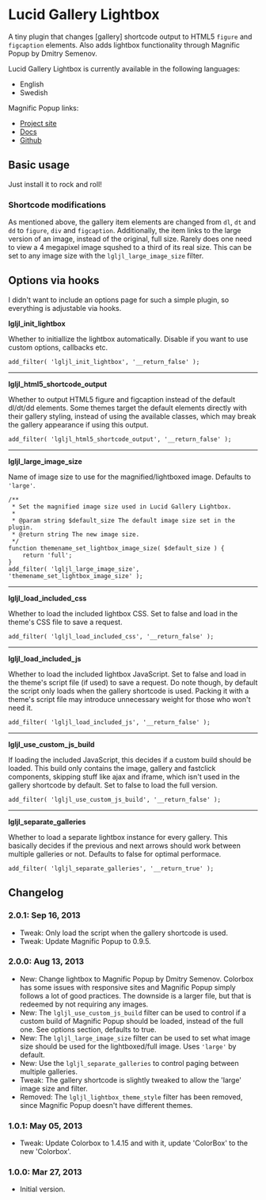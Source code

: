 # Lucid Gallery Lightbox

A tiny plugin that changes [gallery] shortcode output to HTML5 `figure` and `figcaption` elements. Also adds lightbox functionality through Magnific Popup by Dmitry Semenov.

Lucid Gallery Lightbox is currently available in the following languages:

* English
* Swedish

Magnific Popup links:

* [Project site](http://dimsemenov.com/plugins/magnific-popup/)
* [Docs](http://dimsemenov.com/plugins/magnific-popup/documentation.html)
* [Github](https://github.com/dimsemenov/Magnific-Popup)

## Basic usage

Just install it to rock and roll!

### Shortcode modifications

As mentioned above, the gallery item elements are changed from `dl`, `dt` and `dd` to `figure`, `div` and `figcaption`. Additionally, the item links to the large version of an image, instead of the original, full size. Rarely does one need to view a 4 megapixel image squshed to a third of its real size. This can be set to any image size with the `lgljl_large_image_size` filter.

## Options via hooks

I didn't want to include an options page for such a simple plugin, so everything is adjustable via hooks.

**lgljl\_init\_lightbox**

Whether to initiallize the lightbox automatically. Disable if you want to use custom options, callbacks etc.

	add_filter( 'lgljl_init_lightbox', '__return_false' );

-----

**lgljl\_html5\_shortcode\_output**

Whether to output HTML5 figure and figcaption instead of the default dl/dt/dd elements. Some themes target the default elements directly with their gallery styling, instead of using the available classes, which may break the gallery appearance if using this output.

	add_filter( 'lgljl_html5_shortcode_output', '__return_false' );

-----

**lgljl\_large\_image\_size**

Name of image size to use for the magnified/lightboxed image. Defaults to `'large'`.

	/**
	 * Set the magnified image size used in Lucid Gallery Lightbox.
	 *
	 * @param string $default_size The default image size set in the plugin.
	 * @return string The new image size.
	 */
	function themename_set_lightbox_image_size( $default_size ) {
		return 'full';
	}
	add_filter( 'lgljl_large_image_size', 'themename_set_lightbox_image_size' );

-----

**lgljl\_load\_included\_css**

Whether to load the included lightbox CSS. Set to false and load in the theme's CSS file to save a request.

	add_filter( 'lgljl_load_included_css', '__return_false' );

-----

**lgljl\_load\_included\_js**

Whether to load the included lightbox JavaScript. Set to false and load in the theme's script file (if used) to save a request. Do note though, by default the script only loads when the gallery shortcode is used. Packing it with a theme's script file may introduce unnecessary weight for those who won't need it.

	add_filter( 'lgljl_load_included_js', '__return_false' );

-----

**lgljl\_use\_custom\_js\_build**

If loading the included JavaScript, this decides if a custom build should be loaded. This build only contains the image, gallery and fastclick components, skipping stuff like ajax and iframe, which isn't used in the gallery shortcode by default. Set to false to load the full version.

	add_filter( 'lgljl_use_custom_js_build', '__return_false' );

-----

**lgljl\_separate\_galleries**

Whether to load a separate lightbox instance for every gallery. This basically decides if the previous and next arrows should work between multiple galleries or not. Defaults to false for optimal performace.

	add_filter( 'lgljl_separate_galleries', '__return_true' );

## Changelog

### 2.0.1: Sep 16, 2013

* Tweak: Only load the script when the gallery shortcode is used.
* Tweak: Update Magnific Popup to 0.9.5.

### 2.0.0: Aug 13, 2013

* New: Change lightbox to Magnific Popup by Dmitry Semenov. Colorbox has some issues with responsive sites and Magnific Popup simply follows a lot of good practices. The downside is a larger file, but that is redeemed by not requiring any images.
* New: The `lgljl_use_custom_js_build` filter can be used to control if a custom build of Magnific Popup should be loaded, instead of the full one. See options section, defaults to true.
* New: The `lgljl_large_image_size` filter can be used to set what image size should be used for the lightboxed/full image. Uses `'large'` by default.
* New: Use the `lgljl_separate_galleries` to control paging between multiple galleries.
* Tweak: The gallery shortcode is slightly tweaked to allow the 'large' image size and filter.
* Removed: The `lgljl_lightbox_theme_style` filter has been removed, since Magnific Popup doesn't have different themes.

### 1.0.1: May 05, 2013

* Tweak: Update Colorbox to 1.4.15 and with it, update 'ColorBox' to the new 'Colorbox'.

### 1.0.0: Mar 27, 2013

* Initial version.